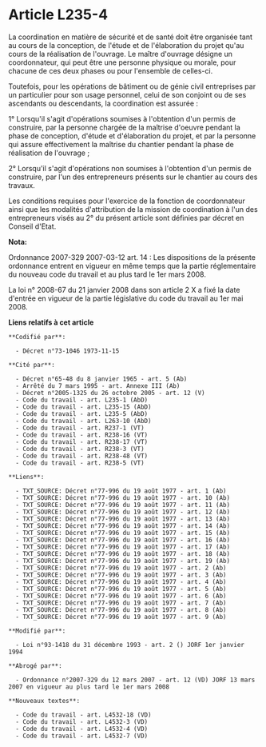 # Article L235-4

La coordination en matière de sécurité et de santé doit être organisée tant au cours de la conception, de l'étude et de
l'élaboration du projet qu'au cours de la réalisation de l'ouvrage. Le maître d'ouvrage désigne un coordonnateur, qui peut
être une personne physique ou morale, pour chacune de ces deux phases ou pour l'ensemble de celles-ci.

Toutefois, pour les opérations de bâtiment ou de génie civil entreprises par un particulier pour son usage personnel, celui
de son conjoint ou de ses ascendants ou descendants, la coordination est assurée :

1° Lorsqu'il s'agit d'opérations soumises à l'obtention d'un permis de construire, par la personne chargée de la maîtrise
d'oeuvre pendant la phase de conception, d'étude et d'élaboration du projet, et par la personne qui assure effectivement la
maîtrise du chantier pendant la phase de réalisation de l'ouvrage ;

2° Lorsqu'il s'agit d'opérations non soumises à l'obtention d'un permis de construire, par l'un des entrepreneurs présents
sur le chantier au cours des travaux.

Les conditions requises pour l'exercice de la fonction de coordonnateur ainsi que les modalités d'attribution de la mission
de coordination à l'un des entrepreneurs visés au 2° du présent article sont définies par décret en Conseil d'Etat.

**Nota:**

Ordonnance 2007-329 2007-03-12 art. 14 : Les dispositions de la présente ordonnance entrent en vigueur en même temps que la
partie réglementaire du nouveau code du travail et au plus tard le 1er mars 2008.

La loi n° 2008-67 du 21 janvier 2008 dans son article 2 X a fixé la date d'entrée en vigueur de la partie législative du code
du travail au 1er mai 2008.

**Liens relatifs à cet article**

	**Codifié par**:

	  - Décret n°73-1046 1973-11-15

	**Cité par**:

	  - Décret n°65-48 du 8 janvier 1965 - art. 5 (Ab)
	  - Arrêté du 7 mars 1995 - art. Annexe III (Ab)
	  - Décret n°2005-1325 du 26 octobre 2005 - art. 12 (V)
	  - Code du travail - art. L235-1 (AbD)
	  - Code du travail - art. L235-15 (AbD)
	  - Code du travail - art. L235-5 (AbD)
	  - Code du travail - art. L263-10 (AbD)
	  - Code du travail - art. R237-1 (VT)
	  - Code du travail - art. R238-16 (VT)
	  - Code du travail - art. R238-17 (VT)
	  - Code du travail - art. R238-3 (VT)
	  - Code du travail - art. R238-48 (VT)
	  - Code du travail - art. R238-5 (VT)

	**Liens**:

	  - TXT_SOURCE: Décret n°77-996 du 19 août 1977 - art. 1 (Ab)
	  - TXT_SOURCE: Décret n°77-996 du 19 août 1977 - art. 10 (Ab)
	  - TXT_SOURCE: Décret n°77-996 du 19 août 1977 - art. 11 (Ab)
	  - TXT_SOURCE: Décret n°77-996 du 19 août 1977 - art. 12 (Ab)
	  - TXT_SOURCE: Décret n°77-996 du 19 août 1977 - art. 13 (Ab)
	  - TXT_SOURCE: Décret n°77-996 du 19 août 1977 - art. 14 (Ab)
	  - TXT_SOURCE: Décret n°77-996 du 19 août 1977 - art. 15 (Ab)
	  - TXT_SOURCE: Décret n°77-996 du 19 août 1977 - art. 16 (Ab)
	  - TXT_SOURCE: Décret n°77-996 du 19 août 1977 - art. 17 (Ab)
	  - TXT_SOURCE: Décret n°77-996 du 19 août 1977 - art. 18 (Ab)
	  - TXT_SOURCE: Décret n°77-996 du 19 août 1977 - art. 19 (Ab)
	  - TXT_SOURCE: Décret n°77-996 du 19 août 1977 - art. 2 (Ab)
	  - TXT_SOURCE: Décret n°77-996 du 19 août 1977 - art. 3 (Ab)
	  - TXT_SOURCE: Décret n°77-996 du 19 août 1977 - art. 4 (Ab)
	  - TXT_SOURCE: Décret n°77-996 du 19 août 1977 - art. 5 (Ab)
	  - TXT_SOURCE: Décret n°77-996 du 19 août 1977 - art. 6 (Ab)
	  - TXT_SOURCE: Décret n°77-996 du 19 août 1977 - art. 7 (Ab)
	  - TXT_SOURCE: Décret n°77-996 du 19 août 1977 - art. 8 (Ab)
	  - TXT_SOURCE: Décret n°77-996 du 19 août 1977 - art. 9 (Ab)

	**Modifié par**:

	  - Loi n°93-1418 du 31 décembre 1993 - art. 2 () JORF 1er janvier 1994

	**Abrogé par**:

	  - Ordonnance n°2007-329 du 12 mars 2007 - art. 12 (VD) JORF 13 mars 2007 en vigueur au plus tard le 1er mars 2008

	**Nouveaux textes**:

	  - Code du travail - art. L4532-18 (VD)
	  - Code du travail - art. L4532-3 (VD)
	  - Code du travail - art. L4532-4 (VD)
	  - Code du travail - art. L4532-7 (VD)
